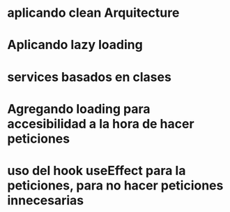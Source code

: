 # aplicando clean Arquitecture

# Aplicando lazy loading

# services basados en clases

# Agregando loading para accesibilidad a la hora de hacer peticiones

# uso del hook useEffect para la peticiones, para no hacer peticiones innecesarias
